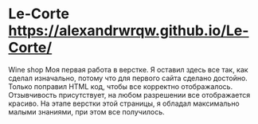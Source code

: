 # Le-Corte https://alexandrwrqw.github.io/Le-Corte/
Wine shop
Моя первая работа в верстке. Я оставил здесь все так, как сделал изначально, потому что для первого сайта сделано достойно.
Только поправил HTML код, чтобы все корректно отображалось. Отзывчивость присутствует, на любом разрешении все отображается красиво.
На этапе верстки этой страницы, я обладал максимально малыми знаниями, при этом все получилось.
